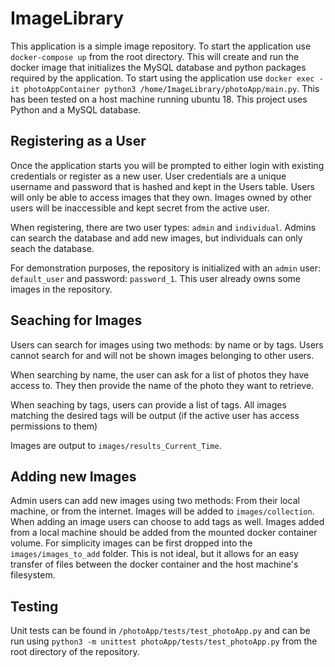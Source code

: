 # ImageLibrary 
This application is a simple image repository. To start the application use `docker-compose up` from the root directory. 
This will create and run the docker image that initializes the MySQL database and python packages required by the application. To start using the application use `docker exec -it photoAppContainer python3 /home/ImageLibrary/photoApp/main.py`. This has been tested on a host machine running ubuntu 18. This project uses Python and a MySQL database.

## Registering as a User
Once the application starts you will be prompted to either login with existing credentials or register as a new user. User credentials are a unique username and password that is hashed and kept in the Users table. 
Users will only be able to access images that they own. Images owned by other users will be inaccessible and kept secret from the active user.

When registering, there are two user types: `admin` and `individual`. Admins can search the database and add new images, but individuals can only seach the database. 

For demonstration purposes, the repository is initialized with an `admin` user: `default_user` and password: `password_1`. This user already owns some images in the repository.

## Seaching for Images
Users can search for images using two methods: by name or by tags. Users cannot search for and will not be shown images belonging to other users.

When searching by name, the user can ask for a list of photos they have access to. They then provide the name of the photo they want to retrieve. 

When seaching by tags, users can provide a list of tags. All images matching the desired tags will be output (if the active user has access permissions to them)

Images are output to `images/results_Current_Time`.
## Adding new Images
Admin users can add new images using two methods: From their local machine, or from the internet. Images will be added to `images/collection`. When adding an image users can choose to add tags as well. Images added from a local machine should be added from the mounted docker container volume. For simplicity images can be first dropped into the `images/images_to_add` folder. This is not ideal, but it allows for an easy transfer of files between the docker container and the host machine's filesystem.

## Testing
Unit tests can be found in `/photoApp/tests/test_photoApp.py` and can be run using `python3 -m unittest photoApp/tests/test_photoApp.py` from the root directory of the repository.


